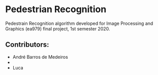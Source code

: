 # Pedestrian Recognition
Pedestrain Recognition algorithm developed for Image Processing and Graphics (ea979) final project, 1st semester 2020.

## Contributors:
  - André Barros de Medeiros
  - 
  - Luca
